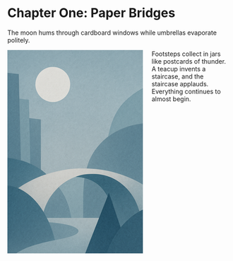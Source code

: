 # Chapter One: Paper Bridges

The moon hums through cardboard windows while umbrellas evaporate politely.

<p align="left" style="float: left; margin: 0 20px 20px 0;">
  <img src="images/placeholder-illustration.png" alt="Illustration"  />
</p>

Footsteps collect in jars like postcards of thunder. A teacup invents a staircase,
and the staircase applauds. Everything continues to almost begin.
